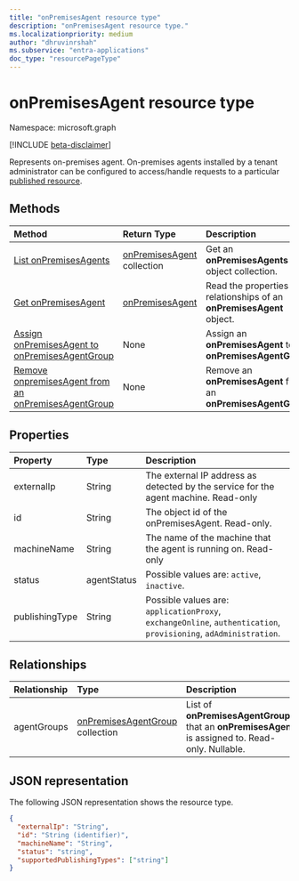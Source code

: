 ```yaml
---
title: "onPremisesAgent resource type"
description: "onPremisesAgent resource type."
ms.localizationpriority: medium
author: "dhruvinrshah"
ms.subservice: "entra-applications"
doc_type: "resourcePageType"
---
```


# onPremisesAgent resource type

Namespace: microsoft.graph

[!INCLUDE [beta-disclaimer](../../includes/beta-disclaimer.md)]

Represents on-premises agent. On-premises agents installed by a tenant administrator can be configured to access/handle requests to a particular [published resource](publishedresource.md).

## Methods

| Method       | Return Type | Description |
|:-------------|:------------|:------------|
| [List onPremisesAgents](../api/onpremisesagent-list.md) | [onPremisesAgent](onpremisesagent.md) collection | Get an **onPremisesAgents** object collection. |
| [Get onPremisesAgent](../api/onpremisesagent-get.md) | [onPremisesAgent](onpremisesagent.md) | Read the properties and relationships of an **onPremisesAgent** object. |
| [Assign onPremisesAgent to onPremisesAgentGroup](../api/onpremisesagent-post-agentgroups.md) | None | Assign an **onPremisesAgent** to an **onPremisesAgentGroup**.|
| [Remove onpremisesAgent from an onPremisesAgentGroup](../api/onpremisesagent-delete-agentgroups.md) | None | Remove an **onPremisesAgent** from an **onPremisesAgentGroup**. |

## Properties

| Property     | Type        | Description |
|:-------------|:------------|:------------|
|externalIp|String|The external IP address as detected by the service for the agent machine. Read-only|
|id|String| The object id of the onPremisesAgent. Read-only.|
|machineName|String|The name of the machine that the agent is running on. Read-only|
|status|agentStatus| Possible values are: `active`, `inactive`.|
|publishingType|String| Possible values are: `applicationProxy`, `exchangeOnline`, `authentication`, `provisioning`, `adAdministration`.|

## Relationships

| Relationship | Type        | Description |
|:-------------|:------------|:------------|
|agentGroups|[onPremisesAgentGroup](onpremisesagentgroup.md) collection| List of **onPremisesAgentGroups** that an **onPremisesAgent** is assigned to. Read-only. Nullable.|

## JSON representation

The following JSON representation shows the resource type.

<!-- {
  "blockType": "resource",
  "optionalProperties": [

  ],
  "@odata.type": "microsoft.graph.onPremisesAgent",
  "keyProperty": "id"
}-->

```json
{
  "externalIp": "String",
  "id": "String (identifier)",
  "machineName": "String",
  "status": "string",
  "supportedPublishingTypes": ["string"]
}
```

<!-- uuid: 16cd6b66-4b1a-43a1-adaf-3a886856ed98
2019-02-04 14:57:30 UTC -->
<!-- {
  "type": "#page.annotation",
  "description": "onPremisesAgent resource",
  "keywords": "",
  "section": "documentation",
  "tocPath": ""
}-->



